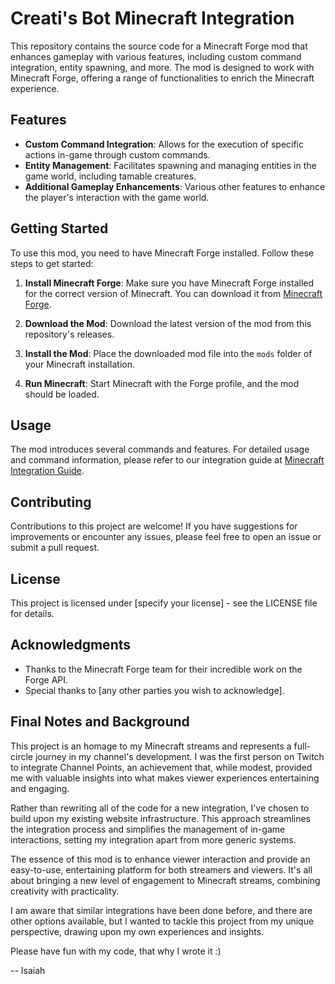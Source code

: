# Creati's Bot Minecraft Integration

This repository contains the source code for a Minecraft Forge mod that enhances gameplay with various features, including custom command integration, entity spawning, and more. The mod is designed to work with Minecraft Forge, offering a range of functionalities to enrich the Minecraft experience.

## Features

- **Custom Command Integration**: Allows for the execution of specific actions in-game through custom commands.
- **Entity Management**: Facilitates spawning and managing entities in the game world, including tamable creatures.
- **Additional Gameplay Enhancements**: Various other features to enhance the player's interaction with the game world.

## Getting Started

To use this mod, you need to have Minecraft Forge installed. Follow these steps to get started:

1. **Install Minecraft Forge**: Make sure you have Minecraft Forge installed for the correct version of Minecraft. You can download it from [Minecraft Forge](https://files.minecraftforge.net/).

2. **Download the Mod**: Download the latest version of the mod from this repository's releases.

3. **Install the Mod**: Place the downloaded mod file into the `mods` folder of your Minecraft installation.

4. **Run Minecraft**: Start Minecraft with the Forge profile, and the mod should be loaded.

## Usage

The mod introduces several commands and features. For detailed usage and command information, please refer to our integration guide at [Minecraft Integration Guide](https://bot.isaiahcreati.com/integration/minecraft).

## Contributing

Contributions to this project are welcome! If you have suggestions for improvements or encounter any issues, please feel free to open an issue or submit a pull request.

## License

This project is licensed under [specify your license] - see the LICENSE file for details.

## Acknowledgments

- Thanks to the Minecraft Forge team for their incredible work on the Forge API.
- Special thanks to [any other parties you wish to acknowledge].

## Final Notes and Background

This project is an homage to my Minecraft streams and represents a full-circle journey in my channel's development. I was the first person on Twitch to integrate Channel Points, an achievement that, while modest, provided me with valuable insights into what makes viewer experiences entertaining and engaging.

Rather than rewriting all of the code for a new integration, I've chosen to build upon my existing website infrastructure. This approach streamlines the integration process and simplifies the management of in-game interactions, setting my integration apart from more generic systems.

The essence of this mod is to enhance viewer interaction and provide an easy-to-use, entertaining platform for both streamers and viewers. It's all about bringing a new level of engagement to Minecraft streams, combining creativity with practicality.

I am aware that similar integrations have been done before, and there are other options available, but I wanted to tackle this project from my unique perspective, drawing upon my own experiences and insights.

Please have fun with my code, that why I wrote it :)

-- Isaiah
